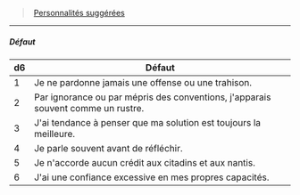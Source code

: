 ﻿---
!PersonalityDefectItem
Table: >+
  |d6|Défaut|

  |---|---|

  |1|Je ne pardonne jamais une offense ou une <!--br-->trahison.|

  |2|Par ignorance ou par mépris des conventions, <!--br-->j'apparais souvent comme un rustre.|

  |3|J'ai tendance à penser que ma solution est <!--br-->toujours la meilleure.|

  |4|Je parle souvent avant de réfléchir.|

  |5|Je n'accorde aucun crédit aux citadins et aux <!--br-->nantis.|

  |6|J'ai une confiance excessive en mes propres <!--br-->capacités.|

Id: background_brigand_hd.md#défaut
ParentLink: background_brigand_hd.md#personnalités-suggérées
Name: Défaut
ParentName: Personnalités suggérées
NameLevel: 5
Attributes:
  Name: Défaut
  Markdown: >+
    ##### <!--Name-->Défaut<!--/Name-->


    |d6|Défaut|

    |---|---|

    |1|Je ne pardonne jamais une offense ou une <!--br-->trahison.|

    |2|Par ignorance ou par mépris des conventions, <!--br-->j'apparais souvent comme un rustre.|

    |3|J'ai tendance à penser que ma solution est <!--br-->toujours la meilleure.|

    |4|Je parle souvent avant de réfléchir.|

    |5|Je n'accorde aucun crédit aux citadins et aux <!--br-->nantis.|

    |6|J'ai une confiance excessive en mes propres <!--br-->capacités.|

  Table: >+
    |d6|Défaut|

    |---|---|

    |1|Je ne pardonne jamais une offense ou une <!--br-->trahison.|

    |2|Par ignorance ou par mépris des conventions, <!--br-->j'apparais souvent comme un rustre.|

    |3|J'ai tendance à penser que ma solution est <!--br-->toujours la meilleure.|

    |4|Je parle souvent avant de réfléchir.|

    |5|Je n'accorde aucun crédit aux citadins et aux <!--br-->nantis.|

    |6|J'ai une confiance excessive en mes propres <!--br-->capacités.|

AttributesDictionary: >+
  Name: Défaut

  Markdown: >+

    ##### <!--Name-->Défaut<!--/Name-->





    |d6|Défaut|



    |---|---|



    |1|Je ne pardonne jamais une offense ou une <!--br-->trahison.|



    |2|Par ignorance ou par mépris des conventions, <!--br-->j'apparais souvent comme un rustre.|



    |3|J'ai tendance à penser que ma solution est <!--br-->toujours la meilleure.|



    |4|Je parle souvent avant de réfléchir.|



    |5|Je n'accorde aucun crédit aux citadins et aux <!--br-->nantis.|



    |6|J'ai une confiance excessive en mes propres <!--br-->capacités.|



  Table: >+

    |d6|Défaut|



    |---|---|



    |1|Je ne pardonne jamais une offense ou une <!--br-->trahison.|



    |2|Par ignorance ou par mépris des conventions, <!--br-->j'apparais souvent comme un rustre.|



    |3|J'ai tendance à penser que ma solution est <!--br-->toujours la meilleure.|



    |4|Je parle souvent avant de réfléchir.|



    |5|Je n'accorde aucun crédit aux citadins et aux <!--br-->nantis.|



    |6|J'ai une confiance excessive en mes propres <!--br-->capacités.|



---
> [Personnalités suggérées](hd_background_brigand_personnalites_suggerees.md)

---

##### Défaut

|d6|Défaut|
|---|---|
|1|Je ne pardonne jamais une offense ou une trahison.|
|2|Par ignorance ou par mépris des conventions, j'apparais souvent comme un rustre.|
|3|J'ai tendance à penser que ma solution est toujours la meilleure.|
|4|Je parle souvent avant de réfléchir.|
|5|Je n'accorde aucun crédit aux citadins et aux nantis.|
|6|J'ai une confiance excessive en mes propres capacités.|

